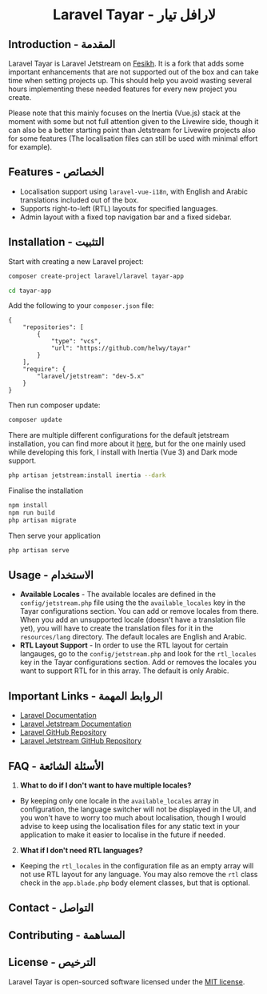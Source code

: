 <div align="center">

# Laravel Tayar - لارافل تيار

</div>

## Introduction - المقدمة

Laravel Tayar is Laravel Jetstream on [Fesikh](https://en.wikipedia.org/wiki/Fesikh). It is a fork that adds some important enhancements that are not supported out of the box and can take time when setting projects up. This should help you avoid wasting several hours implementing these needed features for every new project you create. 

Please note that this mainly focuses on the Inertia (Vue.js) stack at the moment with some but not full attention given to the Livewire side, though it can also be a better starting point than Jetstream for Livewire projects also for some features (The localisation files can still be used with minimal effort for example).

## Features - الخصائص

- Localisation support using `laravel-vue-i18n`, with English and Arabic translations included out of the box.
- Supports right-to-left (RTL) layouts for specified languages.
- Admin layout with a fixed top navigation bar and a fixed sidebar.

## Installation - التثبيت

Start with creating a new Laravel project:

```bash
composer create-project laravel/laravel tayar-app

cd tayar-app
```

Add the following to your `composer.json` file:

```
{
    "repositories": [
        {
            "type": "vcs",
            "url": "https://github.com/helwy/tayar"
        }
    ],
    "require": {
        "laravel/jetstream": "dev-5.x"
    }
}
```

Then run composer update:

```bash
composer update
```

There are multiple different configurations for the default jetstream installation, you can find more about it [here](https://jetstream.laravel.com/installation.html), but for the one mainly used while developing this fork, I install with Inertia (Vue 3) and Dark mode support.

```bash
php artisan jetstream:install inertia --dark
```

Finalise the installation

```bash
npm install
npm run build
php artisan migrate
```

Then serve your application

```bash
php artisan serve
```

## Usage - الاستخدام

- **Available Locales** - The available locales are defined in the `config/jetstream.php` file using the the `available_locales` key in the Tayar configurations section. You can add or remove locales from there. When you add an unsupported locale (doesn't have a translation file yet), you will have to create the translation files for it in the `resources/lang` directory. The default locales are English and Arabic.
- **RTL Layout Support** - In order to use the RTL layout for certain langauges, go to the `config/jetstream.php` and look for the `rtl_locales` key in the Tayar configurations section. Add or removes the locales you want to support RTL for in this array. The default is only Arabic.

## Important Links - الروابط المهمة

- [Laravel Documentation](https://laravel.com/)
- [Laravel Jetstream Documentation](https://jetstream.laravel.com)
- [Laravel GitHub Repository](https://github.com/laravel/laravel)
- [Laravel Jetstream GitHub Repository](https://github.com/laravel/jetstream)

## FAQ - الأسئلة الشائعة

1. **What to do if I don't want to have multiple locales?**
- By keeping only one locale in the `available_locales` array in configuration, the language switcher will not be displayed in the UI, and you won't have to worry too much about localisation, though I would advise to keep using the localisation files for any static text in your application to make it easier to localise in the future if needed.

2. **What if I don't need RTL languages?**
- Keeping the `rtl_locales` in the configuration file as an empty array will not use RTL layout for any language. You may also remove the `rtl` class check in the `app.blade.php` body element classes, but that is optional.

## Contact - التواصل

## Contributing - المساهمة

## License - الترخيص

Laravel Tayar is open-sourced software licensed under the [MIT license](LICENSE.md).
